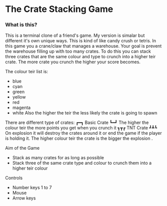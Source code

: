 # The Crate Stacking Game

### What is this?
This is a terminal clone of a friend's game. My version is simalar but different it's own unique ways. This is kind of like candy crush or tetris.
In this game you a crane/claw that manages a warehouse. Your goal is prevent the warehouse filling up with too many crates. To do this you can stack three crates that are the same colour and type to crunch into a higher teir crate. The more crate you crunch the higher your score becomes.

The colour teir list is:
- blue
- cyan
- green
- yellow
- red
- magenta
- white
Also the higher the teir the less likely the crate is going to spawn

There are different type of crates:
┏━┓ Basic Crate
┗━┛ The higher the colour teir the more points you get when you crunch it
┓┳┏ TNT Crate
┛┻┗ On explosion it will destroy the crates around it or end the game if the player is holding it. The higher colour teir the crate is the bigger the explosion .

Aim of the Game
- Stack as many crates for as long as possible
- Stack three of the same crate type and colour to crunch them into a higher teir colour

Controls
- Number keys 1 to 7
- Mouse
- Arrow keys